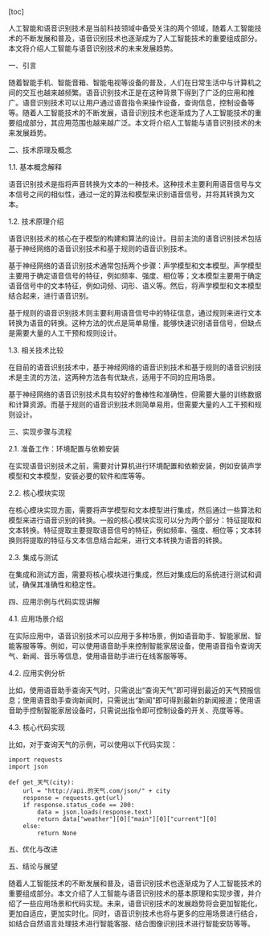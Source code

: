
[toc]                    
                
                
人工智能和语音识别技术是当前科技领域中备受关注的两个领域，随着人工智能技术的不断发展和普及，语音识别技术也逐渐成为了人工智能技术的重要组成部分。本文将介绍人工智能与语音识别技术的未来发展趋势。

一、引言

随着智能手机、智能音箱、智能电视等设备的普及，人们在日常生活中与计算机之间的交互也越来越频繁。语音识别技术正是在这种背景下得到了广泛的应用和推广。语音识别技术可以让用户通过语音指令来操作设备，查询信息，控制设备等等。随着人工智能技术的不断发展，语音识别技术也逐渐成为了人工智能技术的重要组成部分，其应用范围也越来越广泛。本文将介绍人工智能与语音识别技术的未来发展趋势。

二、技术原理及概念

1.1. 基本概念解释

语音识别技术是指将声音转换为文本的一种技术。这种技术主要利用语音信号与文本信号之间的相似性，通过一定的算法和模型来识别语音信号，并将其转换为文本。

1.2. 技术原理介绍

语音识别技术的核心在于模型的构建和算法的设计。目前主流的语音识别技术包括基于神经网络的语音识别技术和基于规则的语音识别技术。

基于神经网络的语音识别技术通常包括两个步骤：声学模型和文本模型。声学模型主要用于确定语音信号的特征，例如频率、强度、相位等；文本模型主要用于确定语音信号中的文本特征，例如词频、词形、语义等。然后，将声学模型和文本模型结合起来，进行语音识别。

基于规则的语音识别技术则主要利用语音信号中的特征信息，通过规则来进行文本转换为语音的转换。这种方法的优点是简单易懂，能够快速识别语音信号，但缺点是需要大量的人工干预和规则设计。

1.3. 相关技术比较

在目前的语音识别技术中，基于神经网络的语音识别技术和基于规则的语音识别技术是主流的方法，这两种方法各有优缺点，适用于不同的应用场景。

基于神经网络的语音识别技术具有较好的鲁棒性和准确性，但需要大量的训练数据和计算资源。而基于规则的语音识别技术则简单易用，但需要大量的人工干预和规则设计。

三、实现步骤与流程

2.1. 准备工作：环境配置与依赖安装

在实现语音识别技术之前，需要对计算机进行环境配置和依赖安装，例如安装声学模型和文本模型，安装必要的软件和库等等。

2.2. 核心模块实现

在核心模块实现方面，需要将声学模型和文本模型进行集成，然后通过一些算法和模型来进行语音识别的转换。一般的核心模块实现可以分为两个部分：特征提取和文本转换。特征提取主要提取语音信号的特征，例如频率、强度、相位等；文本转换则将提取的特征与文本信息结合起来，进行文本转换为语音的转换。

2.3. 集成与测试

在集成和测试方面，需要将核心模块进行集成，然后对集成后的系统进行测试和调试，确保其准确性和稳定性。

四、应用示例与代码实现讲解

4.1. 应用场景介绍

在实际应用中，语音识别技术可以应用于多种场景，例如语音助手、智能家居、智能客服等等。例如，可以使用语音助手来控制智能家居设备，使用语音指令查询天气、新闻、音乐等信息，使用语音助手进行在线客服等等。

4.2. 应用实例分析

比如，使用语音助手查询天气时，只需说出“查询天气”即可得到最近的天气预报信息；使用语音助手查询新闻时，只需说出“新闻”即可得到最新的新闻报道；使用语音助手控制智能家居设备时，只需说出指令即可控制设备的开关、亮度等等。

4.3. 核心代码实现

比如，对于查询天气的示例，可以使用以下代码实现：

```
import requests
import json

def get_天气(city):
    url = "http://api.的天气.com/json/" + city
    response = requests.get(url)
    if response.status_code == 200:
        data = json.loads(response.text)
        return data["weather"][0]["main"][0]["current"][0]
    else:
        return None
```


五、优化与改进

五、结论与展望

随着人工智能技术的不断发展和普及，语音识别技术也逐渐成为了人工智能技术的重要组成部分。本文介绍了人工智能与语音识别技术的基本原理和实现步骤，并介绍了一些应用场景和代码实现。未来，语音识别技术的发展趋势将会更加智能化，更加自适应，更加实时化。同时，语音识别技术也将与更多的应用场景进行结合，如结合自然语言处理技术进行智能客服、结合图像识别技术进行智能安防等等。

